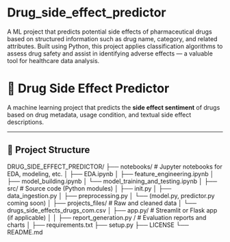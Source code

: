 # Drug_side_effect_predictor
A ML project that predicts potential side effects of pharmaceutical drugs based on structured information such as drug name, category, and related attributes. Built using Python, this project applies classification algorithms to assess drug safety and assist in identifying adverse effects — a valuable tool for healthcare data analysis.

# 💊 Drug Side Effect Predictor

A machine learning project that predicts the **side effect sentiment** of drugs based on drug metadata, usage condition, and textual side effect descriptions.

---

## 📂 Project Structure

DRUG_SIDE_EFFECT_PREDICTOR/
├── notebooks/ # Jupyter notebooks for EDA, modeling, etc.
│ ├── EDA.ipynb
│ ├── feature_engineering.ipynb
│ ├── model_building.ipynb
│ └── model_training_and_testing.ipynb
│
├── src/ # Source code (Python modules)
│ ├── init.py
│ ├── data_ingestion.py
│ ├── preprocessing.py
│ └── (model.py, predictor.py coming soon)
│
├── projects_files/ # Raw and cleaned data
│ └── drugs_side_effects_drugs_com.csv
│
├── app.py/ # Streamlit or Flask app (if applicable)
│ 
│
├── report_generation.py / # Evaluation reports and charts
│ 
├── requirements.txt
├── setup.py
├── LICENSE
└── README.md